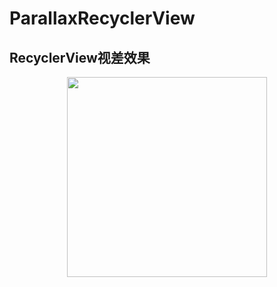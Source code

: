 # ParallaxRecyclerView
RecyclerView视差效果
------------------------------------------

<div align="center">
    <img src="https://github.com/FPhoenixCorneaE/ParallaxRecyclerView/blob/master/image/parallax_recycler_view.gif" width="320" align="top"/>
</div>
